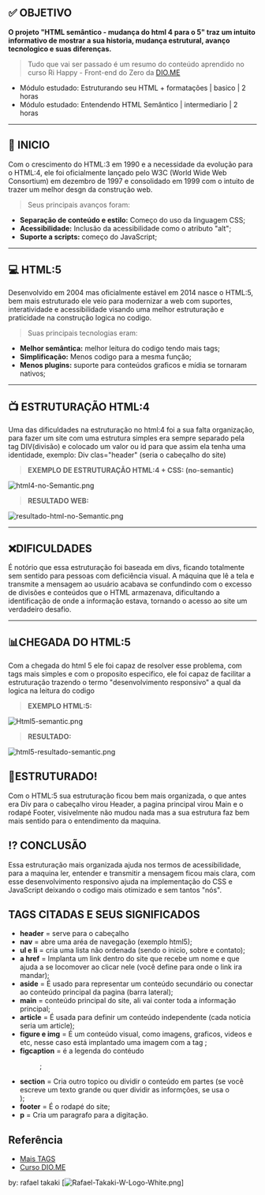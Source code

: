 ## ✅ OBJETIVO
__O projeto "HTML semântico - mudança do html 4 para o 5" traz um intuito informativo de mostrar a sua historia, mudança estrutural, avanço tecnologico e suas diferenças.__

> Tudo que vai ser passado é um resumo do conteúdo aprendido no curso Ri Happy - Front-end do Zero da [DIO.ME](https://web.dio.me/track/coding-future-front-end-do-zero)
- Módulo estudado: Estruturando seu HTML + formatações | basico | 2 horas
- Módulo estudado: Entendendo HTML Semântico | intermediario | 2 horas

---- 

## 📍 INICIO
Com o crescimento do HTML:3 em 1990 e a necessidade da evolução para o HTML:4, ele foi oficialmente lançado pelo W3C (World Wide Web Consortium) em dezembro de 1997 e consolidado em 1999 com o intuito de trazer um melhor desgn da construção web.
> Seus principais avanços foram: 
- **Separação de conteúdo e estilo:** Começo do uso da linguagem CSS;
- **Acessibilidade:** Inclusão da acessibilidade como o atributo "alt";
- **Suporte a scripts:** começo do JavaScript;
    
----

## 💻 HTML:5
Desenvolvido em 2004 mas oficialmente estável em 2014 nasce o HTML:5, bem mais estruturado ele veio para modernizar a web com suportes, interatividade e acessibilidade visando uma melhor estruturação e praticidade na construção logica no codigo.
> Suas principais tecnologias eram: 
- **Melhor semântica:** melhor leitura do codigo tendo mais tags;
- **Simplificação:** Menos codigo para a mesma função;
- **Menos plugins:** suporte para conteúdos graficos e mídia se tornaram nativos;

----

## 📺 ESTRUTURAÇÃO HTML:4
Uma das dificuldades na estruturação no html:4 foi a sua falta organização, para fazer um site com uma estrutura simples era sempre separado pela tag DIV(divisão) e colocado um valor ou id para que assim ela tenha uma identidade, exemplo: Div clas="header" (seria o cabeçalho do site)
>**EXEMPLO DE ESTRUTURAÇÃO HTML:4 + CSS: (no-semantic)**
>
![html4-no-Semantic.png](https://i.postimg.cc/J4XW3qFW/html4-no-Semantic.png)

>**RESULTADO WEB:**
>
![resultado-html-no-Semantic.png](https://i.postimg.cc/rwCX3pcn/resultado-html-no-Semantic.png)

---

## ❌DIFICULDADES
É notório que essa estruturação foi baseada em divs, ficando totalmente sem sentido para pessoas com deficiência visual. A máquina que lê a tela e transmite a mensagem ao usuário acabava se confundindo com o excesso de divisões e conteúdos que o HTML armazenava, dificultando a identificação de onde a informação estava, tornando o acesso ao site um verdadeiro desafio.

----

## 📊CHEGADA DO HTML:5
Com a chegada do html 5 ele foi capaz de resolver esse problema, com tags mais simples e com o proposito especifico, ele foi capaz de facilitar a estruturação trazendo o termo "desenvolvimento responsivo" a qual da logica na leitura do codigo

>**EXEMPLO HTML:5:**
>
![Html5-semantic.png](https://i.postimg.cc/HkGsvtRH/Html5-semantic.png)

>**RESULTADO:**
>
![html5-resultado-semantic.png](https://i.postimg.cc/Kv385W9J/html5-resultado-semantic.png)

## 🧱ESTRUTURADO!
Com o HTML:5 sua estruturação ficou bem mais organizada, o que antes era Div para o cabeçalho virou Header, a pagina principal virou Main e o rodapé Footer, visivelmente não mudou nada mas a sua estrutura faz bem mais sentido para o entendimento da maquina.

## ⁉ CONCLUSÃO
Essa estruturação mais organizada ajuda nos termos de acessibilidade, para a maquina ler, entender e transmitir a mensagem ficou mais clara, com esse desenvolvimento responsivo ajuda na implementação do CSS e JavaScript deixando o codigo mais otimizado e sem tantos "nós".


## TAGS CITADAS E SEUS SIGNIFICADOS

- **header** = serve para o cabeçalho 
- **nav** = abre uma aréa de navegação (exemplo html5);
- **ul e li** = cria uma lista não ordenada (sendo o inicio, sobre e contato);
- **a href** = Implanta um link dentro do site que recebe um nome e que ajuda a se locomover ao clicar nele (você define para onde o link ira mandar);
- **aside** = É usado para representar um conteúdo secundário ou conectar ao conteúdo principal da pagina (barra lateral);
- **main** = conteúdo principal do site, ali vai conter toda a informação principal;
- **article** = É usada para definir um conteúdo independente (cada noticia seria um article);
- **figure e img** = É um conteúdo visual, como imagens, graficos, videos e etc, nesse caso está implantado uma imagem com a tag <img>;
- **figcaption** = é a legenda do contéudo <figure>;
- **section** = Cria outro topico ou dividir o conteúdo em partes (se você escreve um texto grande ou quer dividir as informções, se usa o <section>);
- **footer** = É o rodapé do site;
- **p** = Cria um paragrafo para a digitação.

## Referência

 - [Mais TAGS](https://www-w3schools-com.translate.goog/tags/tag_comment.asp?_x_tr_sl=en&_x_tr_tl=pt&_x_tr_hl=pt&_x_tr_pto=tc)
 - [Curso DIO.ME](https://web.dio.me/track/f31d0ec6-b46a-47d6-b5ec-5dcd3766dacb)

by: rafael takaki
[![Rafael-Takaki-W-Logo-White.png](https://i.postimg.cc/sxHZGryz/Rafael-Takaki-W-Logo-White.png)]
